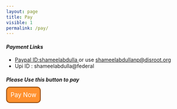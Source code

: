 ```yaml
---
layout: page
title: Pay
visible: 1
permalink: /pay/
---
```

   

#### *Payment Links*
* [Paypal ID:shameelabdulla ](http://paypal.me/shameelabdulla "Paypal ME") 
 or use shameelabdullanp@disroot.org
* Upi ID : shameelabdulla@federal
##### Please Use this button to pay
<a href="upi://pay?pa=9961585697&pn=SHAMEEL ABDULLA N P&cu=INR" id="__UPI_BUTTON__" style="background: #ff912f;border: 2px solid #8a4100;padding: 10px;text-decoration: none;color: white;font-size: larger;border-radius: 10px;">Pay Now</a>

